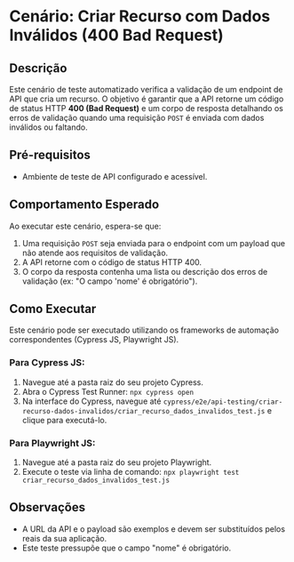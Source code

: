# Cenário: Criar Recurso com Dados Inválidos (400 Bad Request)

## Descrição

Este cenário de teste automatizado verifica a validação de um endpoint de API que cria um recurso. O objetivo é garantir que a API retorne um código de status HTTP **400 (Bad Request)** e um corpo de resposta detalhando os erros de validação quando uma requisição `POST` é enviada com dados inválidos ou faltando.

## Pré-requisitos

* Ambiente de teste de API configurado e acessível.

## Comportamento Esperado

Ao executar este cenário, espera-se que:
1.  Uma requisição `POST` seja enviada para o endpoint com um payload que não atende aos requisitos de validação.
2.  A API retorne com o código de status HTTP 400.
3.  O corpo da resposta contenha uma lista ou descrição dos erros de validação (ex: "O campo 'nome' é obrigatório").

## Como Executar

Este cenário pode ser executado utilizando os frameworks de automação correspondentes (Cypress JS, Playwright JS).

### Para Cypress JS:
1.  Navegue até a pasta raiz do seu projeto Cypress.
2.  Abra o Cypress Test Runner: `npx cypress open`
3.  Na interface do Cypress, navegue até `cypress/e2e/api-testing/criar-recurso-dados-invalidos/criar_recurso_dados_invalidos_test.js` e clique para executá-lo.

### Para Playwright JS:
1.  Navegue até a pasta raiz do seu projeto Playwright.
2.  Execute o teste via linha de comando: `npx playwright test criar_recurso_dados_invalidos_test.js`

## Observações

* A URL da API e o payload são exemplos e devem ser substituídos pelos reais da sua aplicação.
* Este teste pressupõe que o campo "nome" é obrigatório.